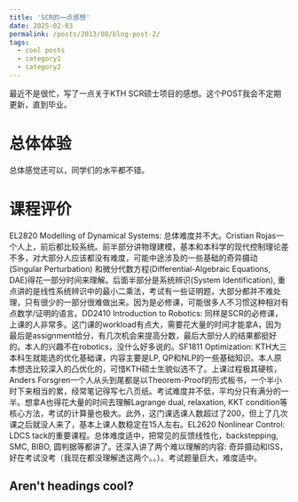 ```yaml
---
title: 'SCR的一点感想'
date: 2025-02-03
permalink: /posts/2013/08/blog-post-2/
tags:
  - cool posts
  - category1
  - category2
---
```


最近不是很忙，写了一点关于KTH SCR硕士项目的感想。这个POST我会不定期更新，直到毕业。

总体体验
======
总体感觉还可以，同学们的水平都不错。

课程评价
======
EL2820 Modelling of Dynamical Systems: 总体难度并不大。Cristian Rojas一个人上，前后都比较系统。前半部分讲物理建模，基本和本科学的现代控制理论差不多，对大部分人应该都没有难度，可能中途涉及的一些基础的奇异摄动(Singular Perturbation) 和微分代数方程(Differential-Algebraic Equations, DAE)得花一部分时间来理解。后面半部分是系统辨识(System Identification), 重点讲的是线性系统辨识中的最小二乘法，考试有一些证明题，大部分都并不难处理，只有很少的一部分很难做出来。因为是必修课，可能很多人不习惯这种相对有点数学/证明的语言。DD2410 Introduction to Robotics: 同样是SCR的必修课，上课的人非常多。这门课的workload有点大，需要花大量的时间才能拿A，因为最后是assignment给分，有几次机会来提高分数，最后大部分人的结果都挺好的。本人的兴趣不在robotics，没什么好多说的。SF1811 Optimization: KTH大三本科生就能选的优化基础课，内容主要是LP, QP和NLP的一些基础知识。本人原本想选比较深入的凸优化的，可惜KTH硕士生貌似选不了。上课过程极其硬核，Anders Forsgren一个人从头到尾都是以Theorem-Proof的形式板书，一个半小时下来相当的累，经常笔记得写七八页纸。考试难度并不低，平均分只有满分的一半。想拿A也得花大量的时间去理解Lagrange dual, relaxation, KKT condition等核心方法，考试的计算量也极大。此外，这门课选课人数超过了200，但上了几次课之后就没人来了，基本上课人数稳定在15人左右。EL2620 Nonlinear Control: LDCS tack的重要课程。总体难度适中，把常见的反馈线性化，backstepping, SMC, BIBO, 圆判据等都讲了。还深入讲了两个难以理解的内容: 奇异摄动和ISS，好在考试没考（我现在都没理解透这两个。。）。考试题量巨大，难度适中。

Aren't headings cool?
------
